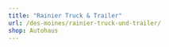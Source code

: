 ```yaml
---
title: "Rainier Truck & Trailer"
url: /des-moines/rainier-truck-und-trailer/
shop: Autohaus
---
```

